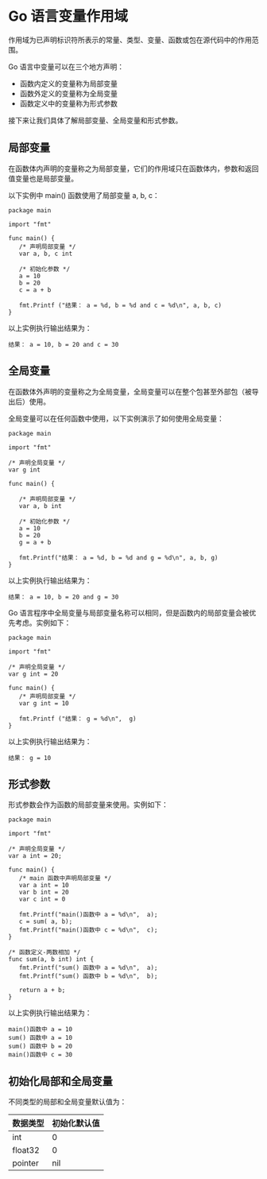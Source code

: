 # Go 语言变量作用域

作用域为已声明标识符所表示的常量、类型、变量、函数或包在源代码中的作用范围。

Go 语言中变量可以在三个地方声明：

*   函数内定义的变量称为局部变量
*   函数外定义的变量称为全局变量
*   函数定义中的变量称为形式参数

接下来让我们具体了解局部变量、全局变量和形式参数。

## 局部变量

在函数体内声明的变量称之为局部变量，它们的作用域只在函数体内，参数和返回值变量也是局部变量。

以下实例中 main() 函数使用了局部变量 a, b, c：

```
package main

import "fmt"

func main() {
   /* 声明局部变量 */
   var a, b, c int 

   /* 初始化参数 */
   a = 10
   b = 20
   c = a + b

   fmt.Printf ("结果： a = %d, b = %d and c = %d\n", a, b, c)
}

```

以上实例执行输出结果为：

```
结果： a = 10, b = 20 and c = 30

```

## 全局变量

在函数体外声明的变量称之为全局变量，全局变量可以在整个包甚至外部包（被导出后）使用。

全局变量可以在任何函数中使用，以下实例演示了如何使用全局变量：

```
package main

import "fmt"

/* 声明全局变量 */
var g int

func main() {

   /* 声明局部变量 */
   var a, b int

   /* 初始化参数 */
   a = 10
   b = 20
   g = a + b

   fmt.Printf("结果： a = %d, b = %d and g = %d\n", a, b, g)
}

```

以上实例执行输出结果为：

```
结果： a = 10, b = 20 and g = 30

```

Go 语言程序中全局变量与局部变量名称可以相同，但是函数内的局部变量会被优先考虑。实例如下：

```
package main

import "fmt"

/* 声明全局变量 */
var g int = 20

func main() {
   /* 声明局部变量 */
   var g int = 10

   fmt.Printf ("结果： g = %d\n",  g)
}

```

以上实例执行输出结果为：

```
结果： g = 10

```

## 形式参数

形式参数会作为函数的局部变量来使用。实例如下：

```
package main

import "fmt"

/* 声明全局变量 */
var a int = 20;

func main() {
   /* main 函数中声明局部变量 */
   var a int = 10
   var b int = 20
   var c int = 0

   fmt.Printf("main()函数中 a = %d\n",  a);
   c = sum( a, b);
   fmt.Printf("main()函数中 c = %d\n",  c);
}

/* 函数定义-两数相加 */
func sum(a, b int) int {
   fmt.Printf("sum() 函数中 a = %d\n",  a);
   fmt.Printf("sum() 函数中 b = %d\n",  b);

   return a + b;
}

```

以上实例执行输出结果为：

```
main()函数中 a = 10
sum() 函数中 a = 10
sum() 函数中 b = 20
main()函数中 c = 30

```

## 初始化局部和全局变量

不同类型的局部和全局变量默认值为：

| 数据类型 | 初始化默认值 |
| --- | --- |
| int | 0 |
| float32 | 0 |
| pointer | nil |

